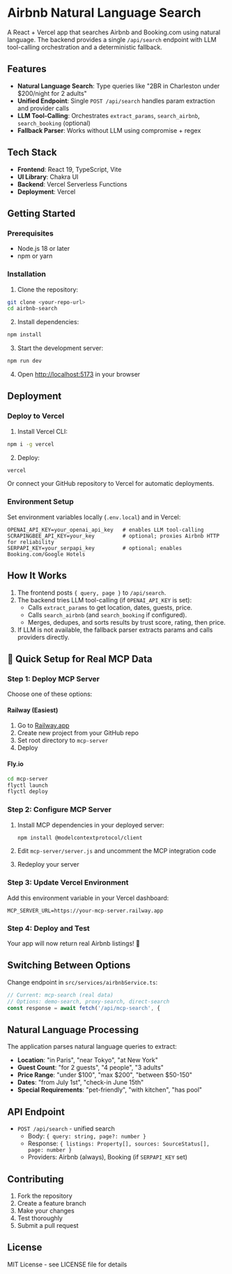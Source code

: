 # Airbnb Natural Language Search

A React + Vercel app that searches Airbnb and Booking.com using natural language. The backend provides a single `/api/search` endpoint with LLM tool-calling orchestration and a deterministic fallback.

## Features

- **Natural Language Search**: Type queries like "2BR in Charleston under $200/night for 2 adults"
- **Unified Endpoint**: Single `POST /api/search` handles param extraction and provider calls
- **LLM Tool-Calling**: Orchestrates `extract_params`, `search_airbnb`, `search_booking` (optional)
- **Fallback Parser**: Works without LLM using compromise + regex

## Tech Stack

- **Frontend**: React 19, TypeScript, Vite
- **UI Library**: Chakra UI
- **Backend**: Vercel Serverless Functions
- **Deployment**: Vercel

## Getting Started

### Prerequisites

- Node.js 18 or later
- npm or yarn

### Installation

1. Clone the repository:
```bash
git clone <your-repo-url>
cd airbnb-search
```

2. Install dependencies:
```bash
npm install
```

3. Start the development server:
```bash
npm run dev
```

4. Open [http://localhost:5173](http://localhost:5173) in your browser

## Deployment

### Deploy to Vercel

1. Install Vercel CLI:
```bash
npm i -g vercel
```

2. Deploy:
```bash
vercel
```

Or connect your GitHub repository to Vercel for automatic deployments.

### Environment Setup

Set environment variables locally (`.env.local`) and in Vercel:

```
OPENAI_API_KEY=your_openai_api_key   # enables LLM tool-calling
SCRAPINGBEE_API_KEY=your_key         # optional; proxies Airbnb HTTP for reliability
SERPAPI_KEY=your_serpapi_key         # optional; enables Booking.com/Google Hotels
```

## How It Works

1. The frontend posts `{ query, page }` to `/api/search`.
2. The backend tries LLM tool-calling (if `OPENAI_API_KEY` is set):
   - Calls `extract_params` to get location, dates, guests, price.
   - Calls `search_airbnb` (and `search_booking` if configured).
   - Merges, dedupes, and sorts results by trust score, rating, then price.
3. If LLM is not available, the fallback parser extracts params and calls providers directly.

## 🚀 Quick Setup for Real MCP Data

### Step 1: Deploy MCP Server
Choose one of these options:

#### Railway (Easiest)
1. Go to [Railway.app](https://railway.app)
2. Create new project from your GitHub repo
3. Set root directory to `mcp-server`
4. Deploy

#### Fly.io
```bash
cd mcp-server
flyctl launch
flyctl deploy
```

### Step 2: Configure MCP Server
1. Install MCP dependencies in your deployed server:
   ```bash
   npm install @modelcontextprotocol/client
   ```

2. Edit `mcp-server/server.js` and uncomment the MCP integration code

3. Redeploy your server

### Step 3: Update Vercel Environment
Add this environment variable in your Vercel dashboard:
```
MCP_SERVER_URL=https://your-mcp-server.railway.app
```

### Step 4: Deploy and Test
Your app will now return real Airbnb listings! 🎉

## Switching Between Options

Change endpoint in `src/services/airbnbService.ts`:
```typescript
// Current: mcp-search (real data)
// Options: demo-search, proxy-search, direct-search
const response = await fetch('/api/mcp-search', {
```

## Natural Language Processing

The application parses natural language queries to extract:

- **Location**: "in Paris", "near Tokyo", "at New York"
- **Guest Count**: "for 2 guests", "4 people", "3 adults"
- **Price Range**: "under $100", "max $200", "between $50-150"
- **Dates**: "from July 1st", "check-in June 15th"
- **Special Requirements**: "pet-friendly", "with kitchen", "has pool"

## API Endpoint

- `POST /api/search` - unified search
  - Body: `{ query: string, page?: number }`
  - Response: `{ listings: Property[], sources: SourceStatus[], page: number }`
  - Providers: Airbnb (always), Booking (if `SERPAPI_KEY` set)

## Contributing

1. Fork the repository
2. Create a feature branch
3. Make your changes
4. Test thoroughly
5. Submit a pull request

## License

MIT License - see LICENSE file for details
